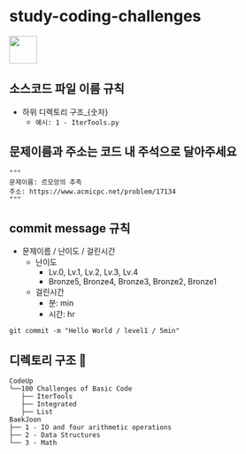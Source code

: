 # study-coding-challenges

<a href="https://www.notion.so/e919e9d4adde4498b152332f32e77c75?pvs=4" target="_black"><img src="https://user-images.githubusercontent.com/108461149/236724215-22b16cd2-d5a1-4cec-828b-13b09eae8999.png" width="50"></a>

## 소스코드 파일 이름 규칙
* 하위 디렉토리 구조_{숫자}
  * `예시: 1 - IterTools.py`
  
## 문제이름과 주소는 코드 내 주석으로 달아주세요
```
"""
문제이름: 르모앙의 추측 
주소: https://www.acmicpc.net/problem/17134
"""
```
  
## commit message 규칙
* 문제이름 / 난이도 / 걸린시간
  * 난이도
      * Lv.0, Lv.1, Lv.2, Lv.3, Lv.4
      * Bronze5, Bronze4, Bronze3, Bronze2, Bronze1
  * 걸린시간
      * 분: min
      * 시간: hr
  
```
git commit -m "Hello World / level1 / 5min"
```

## 디렉토리 구조 🌲
```
CodeUp
└──100 Challenges of Basic Code
   ├── IterTools
   ├── Integrated
   ├── List
BaekJoon
├── 1 - IO and four arithmetic operations
├── 2 - Data Structures
└── 3 - Math
```
